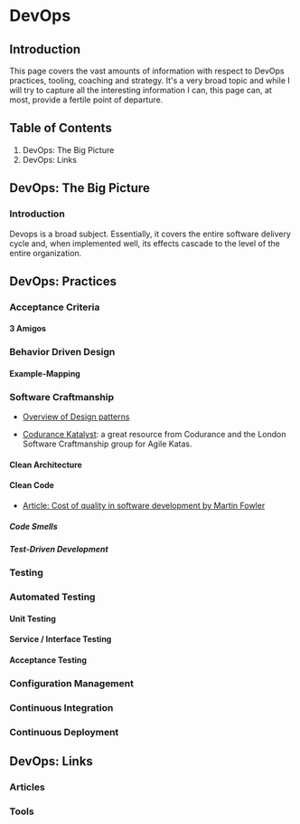 # DevOps

## Introduction

This page covers the vast amounts of information with respect to DevOps practices, tooling, coaching and strategy. It's a very broad topic and while I will try to capture all the interesting information I can, this page can, at most, provide a fertile point of departure.

## Table of Contents

1. DevOps: The Big Picture
1. DevOps: Links


## DevOps: The Big Picture

### Introduction

Devops is a broad subject. Essentially, it covers the entire software delivery cycle and, when implemented well, its 
effects cascade to the level of the entire organization. 

## DevOps: Practices

### Acceptance Criteria

#### 3 Amigos

### Behavior Driven Design

#### Example-Mapping

### Software Craftmanship

* [Overview of Design patterns](https://sourcemaking.com/design_patterns)

* [Codurance Katalyst](https://www.linkedin.com/posts/sandromancuso_in-addition-to-co-founding-the-london-software-activity-6564437511907749888-FFlH): a great resource from Codurance and the London Software Craftmanship group for Agile Katas.

#### Clean Architecture

#### Clean Code

* [Article: Cost of quality in software development by Martin Fowler](https://martinfowler.com/articles/is-quality-worth-cost.html)

##### Code Smells

##### Test-Driven Development

### Testing

### Automated Testing

#### Unit Testing

#### Service / Interface Testing

#### Acceptance Testing

### Configuration Management

### Continuous Integration

### Continuous Deployment
## DevOps: Links

### Articles


### Tools

